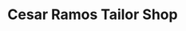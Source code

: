 ---
title: "Cesar Ramos Tailor Shop"
url: /chula-vista/cesar-ramos-tailor-shop/
shop: Schneiderei
---